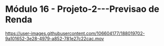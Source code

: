 # Módulo 16 - Projeto-2---Previsao de Renda





https://user-images.githubusercontent.com/106604177/188019702-9a101652-3e28-4979-a852-781e27c22cac.mov

